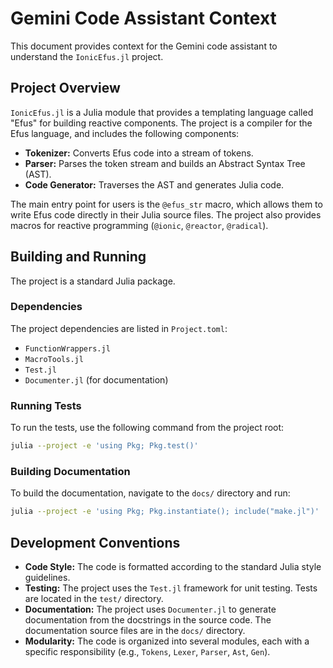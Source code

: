 # Gemini Code Assistant Context

This document provides context for the Gemini code assistant to understand the `IonicEfus.jl` project.

## Project Overview

`IonicEfus.jl` is a Julia module that provides a templating language called "Efus" for building reactive components. The project is a compiler for the Efus language, and includes the following components:

*   **Tokenizer:** Converts Efus code into a stream of tokens.
*   **Parser:** Parses the token stream and builds an Abstract Syntax Tree (AST).
*   **Code Generator:** Traverses the AST and generates Julia code.

The main entry point for users is the `@efus_str` macro, which allows them to write Efus code directly in their Julia source files. The project also provides macros for reactive programming (`@ionic`, `@reactor`, `@radical`).

## Building and Running

The project is a standard Julia package.

### Dependencies

The project dependencies are listed in `Project.toml`:

*   `FunctionWrappers.jl`
*   `MacroTools.jl`
*   `Test.jl`
*   `Documenter.jl` (for documentation)

### Running Tests

To run the tests, use the following command from the project root:

```bash
julia --project -e 'using Pkg; Pkg.test()'
```

### Building Documentation

To build the documentation, navigate to the `docs/` directory and run:

```bash
julia --project -e 'using Pkg; Pkg.instantiate(); include("make.jl")'
```

## Development Conventions

*   **Code Style:** The code is formatted according to the standard Julia style guidelines.
*   **Testing:** The project uses the `Test.jl` framework for unit testing. Tests are located in the `test/` directory.
*   **Documentation:** The project uses `Documenter.jl` to generate documentation from the docstrings in the source code. The documentation source files are in the `docs/` directory.
*   **Modularity:** The code is organized into several modules, each with a specific responsibility (e.g., `Tokens`, `Lexer`, `Parser`, `Ast`, `Gen`).
